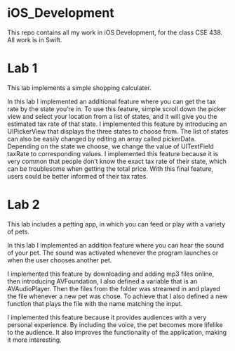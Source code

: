 # iOS_Development
This repo contains all my work in iOS Development, for the class CSE 438. All work is in Swift. 

# Lab 1
This lab implements a simple shopping calculater. 

In this lab I implemented an additional feature where you can get the tax rate by the state you’re in. To use this feature, simple scroll down the picker view and select your location from a list of states, and it will give you the estimated tax rate of that state. 
I implemented this feature by introducing an UIPickerView that displays the three states to choose from. The list of states can also be easily changed by editing an array called pickerData. Depending on the state we choose, we change the value of UITextField taxRate to corresponding values. 
I implemented this feature because it is very common that people don’t know the exact tax rate of their state, which can be troublesome when getting the total price. With this final feature, users could be better informed of their tax rates. 

# Lab 2
This lab includes a petting app, in which you can feed or play with a variety of pets. 

In this lab I implemented an addition feature where you can hear the sound of your pet. The sound was activated whenever the program launches or when the user chooses another pet. 

I implemented this feature by downloading and adding mp3 files online, then introducing AVFoundation, I also defined a variable that is an AVAudioPlayer. Then the files from the folder was streamed in and played the file whenever a new pet was chose. To achieve that I also defined a new function that plays the file with the name matching the input. 

I implemented this feature because it provides audiences with a very personal experience. By including the voice, the pet becomes more lifelike to the audience. It also improves the functionality of the application, making it more interesting. 
